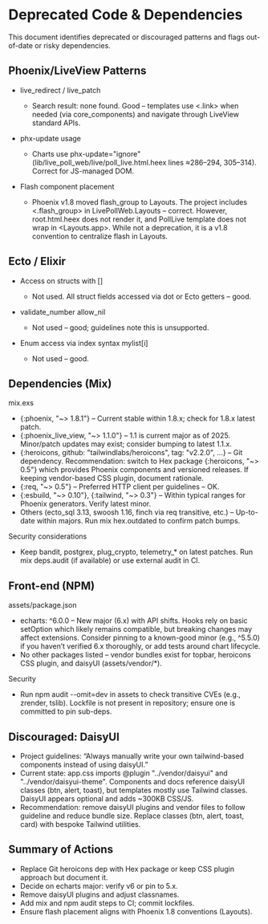 # Deprecated Code & Dependencies

This document identifies deprecated or discouraged patterns and flags out-of-date or risky dependencies.

## Phoenix/LiveView Patterns

- live_redirect / live_patch
  - Search result: none found. Good – templates use <.link> when needed (via core_components) and navigate through LiveView standard APIs.

- phx-update usage
  - Charts use phx-update="ignore" (lib/live_poll_web/live/poll_live.html.heex lines ≈286–294, 305–314). Correct for JS-managed DOM.

- Flash component placement
  - Phoenix v1.8 moved flash_group to Layouts. The project includes <.flash_group> in LivePollWeb.Layouts – correct. However, root.html.heex does not render it, and PollLive template does not wrap in <Layouts.app>. While not a deprecation, it is a v1.8 convention to centralize flash in Layouts.

## Ecto / Elixir

- Access on structs with []
  - Not used. All struct fields accessed via dot or Ecto getters – good.

- validate_number allow_nil
  - Not used – good; guidelines note this is unsupported.

- Enum access via index syntax mylist[i]
  - Not used – good.

## Dependencies (Mix)

mix.exs
- {:phoenix, "~> 1.8.1"} – Current stable within 1.8.x; check for 1.8.x latest patch.
- {:phoenix_live_view, "~> 1.1.0"} – 1.1 is current major as of 2025. Minor/patch updates may exist; consider bumping to latest 1.1.x.
- {:heroicons, github: "tailwindlabs/heroicons", tag: "v2.2.0", ...} – Git dependency. Recommendation: switch to Hex package {:heroicons, "~> 0.5"} which provides Phoenix components and versioned releases. If keeping vendor-based CSS plugin, document rationale.
- {:req, "~> 0.5"} – Preferred HTTP client per guidelines – OK.
- {:esbuild, "~> 0.10"}, {:tailwind, "~> 0.3"} – Within typical ranges for Phoenix generators. Verify latest minor.
- Others (ecto_sql 3.13, swoosh 1.16, finch via req transitive, etc.) – Up-to-date within majors. Run mix hex.outdated to confirm patch bumps.

Security considerations
- Keep bandit, postgrex, plug_crypto, telemetry_* on latest patches. Run mix deps.audit (if available) or use external audit in CI.

## Front-end (NPM)

assets/package.json
- echarts: ^6.0.0 – New major (6.x) with API shifts. Hooks rely on basic setOption which likely remains compatible, but breaking changes may affect extensions. Consider pinning to a known-good minor (e.g., ^5.5.0) if you haven’t verified 6.x thoroughly, or add tests around chart lifecycle.
- No other packages listed – vendor bundles exist for topbar, heroicons CSS plugin, and daisyUI (assets/vendor/*).

Security
- Run npm audit --omit=dev in assets to check transitive CVEs (e.g., zrender, tslib). Lockfile is not present in repository; ensure one is committed to pin sub-deps.

## Discouraged: DaisyUI

- Project guidelines: “Always manually write your own tailwind-based components instead of using daisyUI.”
- Current state: app.css imports @plugin "../vendor/daisyui" and "../vendor/daisyui-theme". Components and docs reference daisyUI classes (btn, alert, toast), but templates mostly use Tailwind classes. DaisyUI appears optional and adds ~300KB CSS/JS.
- Recommendation: remove daisyUI plugins and vendor files to follow guideline and reduce bundle size. Replace classes (btn, alert, toast, card) with bespoke Tailwind utilities.

## Summary of Actions

- Replace Git heroicons dep with Hex package or keep CSS plugin approach but document it.
- Decide on echarts major: verify v6 or pin to 5.x.
- Remove daisyUI plugins and adjust classnames.
- Add mix and npm audit steps to CI; commit lockfiles.
- Ensure flash placement aligns with Phoenix 1.8 conventions (Layouts).
